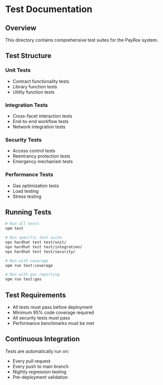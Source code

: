# Test Documentation

## Overview

This directory contains comprehensive test suites for the PayRox system.

## Test Structure

### Unit Tests
- Contract functionality tests
- Library function tests
- Utility function tests

### Integration Tests
- Cross-facet interaction tests
- End-to-end workflow tests
- Network integration tests

### Security Tests
- Access control tests
- Reentrancy protection tests
- Emergency mechanism tests

### Performance Tests
- Gas optimization tests
- Load testing
- Stress testing

## Running Tests

```bash
# Run all tests
npm test

# Run specific test suite
npx hardhat test test/unit/
npx hardhat test test/integration/
npx hardhat test test/security/

# Run with coverage
npm run test:coverage

# Run with gas reporting
npm run test:gas
```

## Test Requirements

- All tests must pass before deployment
- Minimum 95% code coverage required
- All security tests must pass
- Performance benchmarks must be met

## Continuous Integration

Tests are automatically run on:
- Every pull request
- Every push to main branch
- Nightly regression testing
- Pre-deployment validation
